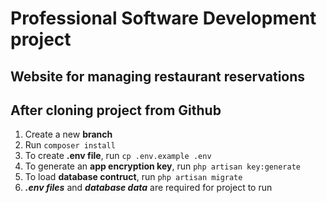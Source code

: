 # Professional Software Development project
## Website for managing restaurant reservations

## After cloning project from Github
1. Create a new **branch**
2. Run `composer install`
3. To create **.env file**, run `cp .env.example .env`
4. To generate an **app encryption key**, run `php artisan key:generate`
5. To load **database contruct**, run `php artisan migrate`
6. ***.env files*** and ***database data*** are required for project to run
